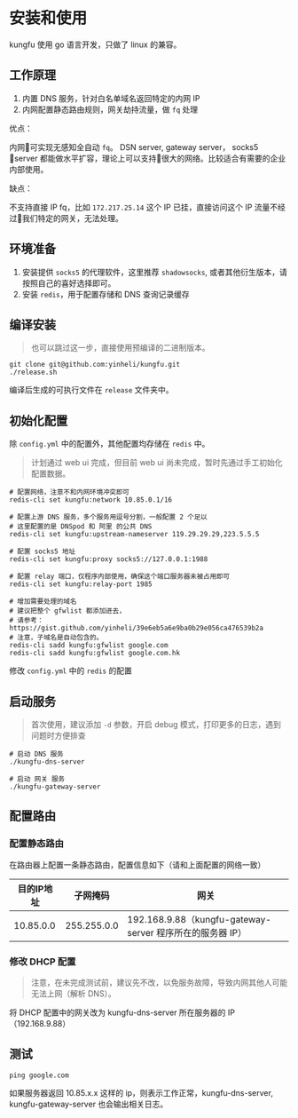 # 安装和使用

kungfu 使用 go 语言开发，只做了 linux 的兼容。

## 工作原理

1. 内置 DNS 服务，针对白名单域名返回特定的内网 IP
2. 内网配置静态路由规则，网关劫持流量，做 `fq` 处理

优点：

内网可实现无感知全自动 `fq`。
DSN server, gateway server， socks5 server 都能做水平扩容，理论上可以支持很大的网络。比较适合有需要的企业内部使用。

缺点：

不支持直接 IP fq，比如 `172.217.25.14` 这个 IP 已挂，直接访问这个 IP 流量不经过我们特定的网关，无法处理。

## 环境准备

1. 安装提供 `socks5` 的代理软件，这里推荐 `shadowsocks`, 或者其他衍生版本，请按照自己的喜好选择即可。
2. 安装 `redis`，用于配置存储和 DNS 查询记录缓存


## 编译安装

> 也可以跳过这一步，直接使用预编译的二进制版本。

```
git clone git@github.com:yinheli/kungfu.git
./release.sh
```

编译后生成的可执行文件在 `release` 文件夹中。

## 初始化配置

除 `config.yml` 中的配置外，其他配置均存储在 `redis` 中。

> 计划通过 web ui 完成，但目前 web ui 尚未完成，暂时先通过手工初始化配置数据。

```
# 配置网络，注意不和内网环境冲突即可
redis-cli set kungfu:network 10.85.0.1/16

# 配置上游 DNS 服务，多个服务用逗号分割，一般配置 2 个足以
# 这里配置的是 DNSpod 和 阿里 的公共 DNS
redis-cli set kungfu:upstream-nameserver 119.29.29.29,223.5.5.5

# 配置 socks5 地址
redis-cli set kungfu:proxy socks5://127.0.0.1:1988

# 配置 relay 端口，仅程序内部使用，确保这个端口服务器未被占用即可
redis-cli set kungfu:relay-port 1985

# 增加需要处理的域名
# 建议把整个 gfwlist 都添加进去，
# 请参考： https://gist.github.com/yinheli/39e6eb5a6e9ba0b29e056ca476539b2a
# 注意，子域名是自动包含的。
redis-cli sadd kungfu:gfwlist google.com
redis-cli sadd kungfu:gfwlist google.com.hk
```

修改 `config.yml` 中的 `redis` 的配置

## 启动服务

> 首次使用，建议添加 `-d` 参数，开启 debug 模式，打印更多的日志，遇到问题时方便排查

```
# 启动 DNS 服务
./kungfu-dns-server

# 启动 网关 服务
./kungfu-gateway-server
```

## 配置路由

### 配置静态路由

在路由器上配置一条静态路由，配置信息如下（请和上面配置的网络一致）

目的IP地址 | 子网掩码    | 网关
---------- | ----------- | --------------
10.85.0.0 | 255.255.0.0 | 192.168.9.88（kungfu-gateway-server 程序所在的服务器 IP）

### 修改 DHCP 配置

> 注意，在未完成测试前，建议先不改，以免服务故障，导致内网其他人可能无法上网（解析 DNS）。

将 DHCP 配置中的网关改为 kungfu-dns-server 所在服务器的 IP（192.168.9.88）

## 测试

```
ping google.com
```

如果服务器返回 10.85.x.x 这样的 ip，则表示工作正常，kungfu-dns-server, kungfu-gateway-server 也会输出相关日志。
